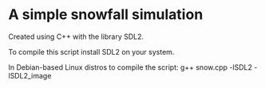 # A simple snowfall simulation

Created using C++ with the library SDL2.

To compile this script install SDL2 on your system.

In Debian-based Linux distros to compile the script:
g++ snow.cpp -lSDL2 -lSDL2_image

